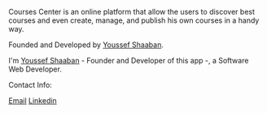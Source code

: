 Courses Center is an online platform that allow the users to discover best courses and even create, manage, and publish his own courses in a handy way.

Founded and Developed by [Youssef Shaaban](https://www.linkedin.com/in/imdevyoussefshaaban).

I'm [Youssef Shaaban](https://youssefshaaban.netlify.app) - Founder and Developer of this app -, a Software Web Developer.

Contact Info:

[Email](mailto:imdevyoussefshaaban@gmail.com) [Linkedin](https://www.linkedin.com/in/imdevyoussefshaaban)
